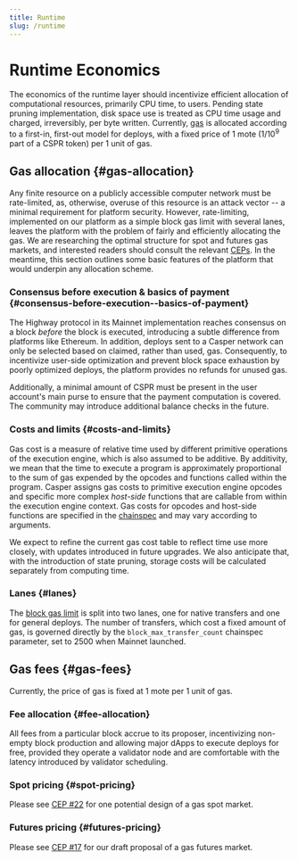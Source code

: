 ```yaml
---
title: Runtime
slug: /runtime
---
```


# Runtime Economics

The economics of the runtime layer should incentivize efficient allocation of computational resources, primarily CPU time, to users. Pending state pruning implementation, disk space use is treated as CPU time usage and charged, irreversibly, per byte written. Currently, [gas](./gas-concepts.md) is allocated according to a first-in, first-out model for deploys, with a fixed price of 1 mote (1/10<sup>9</sup> part of a CSPR token) per 1 unit of gas.

## Gas allocation {#gas-allocation}

Any finite resource on a publicly accessible computer network must be rate-limited, as, otherwise, overuse of this resource is an attack vector \-- a minimal requirement for platform security. However, rate-limiting, implemented on our platform as a simple block gas limit with several lanes, leaves the platform with the problem of fairly and efficiently allocating the gas. We are researching the optimal structure for spot and futures gas markets, and interested readers should consult the relevant [CEPs](https://github.com/casper-network/ceps). In the meantime, this section outlines some basic features of the platform that would underpin any allocation scheme.

### Consensus before execution & basics of payment {#consensus-before-execution--basics-of-payment}

The Highway protocol in its Mainnet implementation reaches consensus on a block _before_ the block is executed, introducing a subtle difference from platforms like Ethereum. In addition, deploys sent to a Casper network can only be selected based on claimed, rather than used, gas. Consequently, to incentivize user-side optimization and prevent block space exhaustion by poorly optimized deploys, the platform provides no refunds for unused gas.

Additionally, a minimal amount of CSPR must be present in the user account's main purse to ensure that the payment computation is covered. The community may introduce additional balance checks in the future.

### Costs and limits {#costs-and-limits}

Gas cost is a measure of relative time used by different primitive operations of the execution engine, which is also assumed to be additive. By additivity, we mean that the time to execute a program is approximately proportional to the sum of gas expended by the opcodes and functions called within the program. Casper assigns gas costs to primitive execution engine opcodes and specific more complex _host-side_ functions that are callable from within the execution engine context. Gas costs for opcodes and host-side functions are specified in the [chainspec](../glossary/C.md#chainspec) and may vary according to arguments.

We expect to refine the current gas cost table to reflect time use more closely, with updates introduced in future upgrades. We also anticipate that, with the introduction of state pruning, storage costs will be calculated separately from computing time.

### Lanes {#lanes}

The [block gas limit](https://github.com/casper-network/casper-node/blob/b94c4f79ac4ca00e996c418dcc3a98607779a193/resources/production/chainspec.toml#L96-L97) is split into two lanes, one for native transfers and one for general deploys. The number of transfers, which cost a fixed amount of gas, is governed directly by the `block_max_transfer_count` chainspec parameter, set to 2500 when Mainnet launched.

## Gas fees {#gas-fees}

Currently, the price of gas is fixed at 1 mote per 1 unit of gas.

### Fee allocation {#fee-allocation}

All fees from a particular block accrue to its proposer, incentivizing non-empty block production and allowing major dApps to execute deploys for free, provided they operate a validator node and are comfortable with the latency introduced by validator scheduling.

### Spot pricing {#spot-pricing}

Please see [CEP #22](https://github.com/casper-network/ceps/pull/22) for one potential design of a gas spot market.

### Futures pricing {#futures-pricing}

Please see [CEP #17](https://github.com/casper-network/ceps/pull/17) for our draft proposal of a gas futures market.
